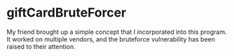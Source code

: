 # giftCardBruteForcer
My friend brought up a simple concept that I incorporated into this program. It worked on multiple vendors, and the bruteforce vulnerability has been raised to their attention. 
